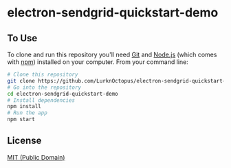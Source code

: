 # electron-sendgrid-quickstart-demo

## To Use

To clone and run this repository you'll need [Git](https://git-scm.com) and [Node.js](https://nodejs.org/en/download/) (which comes with [npm](http://npmjs.com)) installed on your computer. From your command line:

```bash
# Clone this repository
git clone https://github.com/LurknOctopus/electron-sendgrid-quickstart-demo
# Go into the repository
cd electron-sendgrid-quickstart-demo
# Install dependencies
npm install
# Run the app
npm start
```

## License

[MIT (Public Domain)](LICENSE.md)
